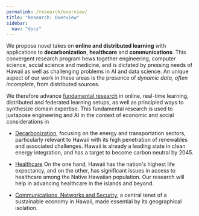 ```yaml
---
permalink: /research/overview/
title: "Research: Overview"
sidebar:
  nav: "docs"
---
```


We propose novel takes on __online and distributed learning__ with
applications to __decarbonization__, __healthcare__ and
__communications__. This convergent research program hews together
engineering, computer science, social science and medicine, and is
dictated by pressing needs of Hawaii as well as challenging problems
in AI and data science. An unique aspect of our work in these areas is
the presence of _dynamic data, often incomplete_, from distributed
sources.

We therefore advance [fundamental research](./fundamental.md) in
online, real-time learning, distributed and federated learning setups,
as well as principled ways to synthesize domain expertise. This
fundamental research is used to juxtapose engineering and AI in the
context of economic and social considerations in

* [Decarbonization](https://uhm-descartes.github.io/research/decarbonization/), focusing on the energy and transportation sectors,
particularly relevant to Hawaii with its high penetration of
renewables and associated challenges. Hawaii is already a leading
state in clean energy integration, and has a target to become
carbon neutral by 2045.


* [Healthcare](https://uhm-descartes.github.io/research/healthcare) On
the one hand, Hawaii has the nation's highest life expectancy, and on
the other, has significant issues in access to healthcare among the Native
Hawaiian population. Our research will help in advancing healthcare in
the islands and beyond.

* [Communications, Networks and Security](https://uhm-descartes.github.io/research/communications), a central tenet of a
sustainable economy in Hawaii, made essential by its geographical
isolation. 
